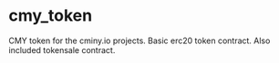 # cmy_token
CMY token for the cminy.io projects. Basic erc20 token contract. Also included tokensale contract.
